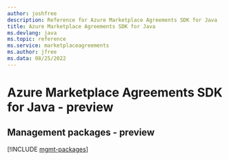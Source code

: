 ```yaml
---
author: joshfree
description: Reference for Azure Marketplace Agreements SDK for Java
title: Azure Marketplace Agreements SDK for Java
ms.devlang: java
ms.topic: reference
ms.service: marketplaceagreements
ms.author: jfree
ms.data: 08/25/2022
---
```

# Azure Marketplace Agreements SDK for Java - preview

## Management packages - preview
[!INCLUDE [mgmt-packages](marketplace-agreements-mgmt-index.md)]